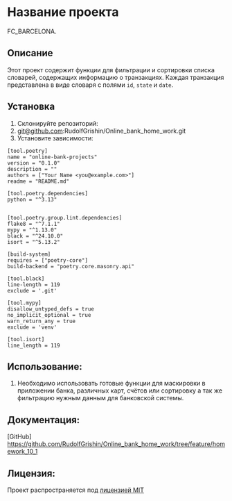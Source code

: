 # Название проекта
FC_BARCELONA.
## Описание
Этот проект содержит функции для фильтрации и сортировки списка словарей, содержащих информацию о транзакциях. Каждая транзакция представлена в виде словаря с полями `id`, `state` и `date`.
## Установка
1. Склонируйте репозиторий:
2. git@github.com:RudolfGrishin/Online_bank_home_work.git
3. Установите зависимости:
```
[tool.poetry]
name = "online-bank-projects"
version = "0.1.0"
description = ""
authors = ["Your Name <you@example.com>"]
readme = "README.md"

[tool.poetry.dependencies]
python = "^3.13"


[tool.poetry.group.lint.dependencies]
flake8 = "^7.1.1"
mypy = "^1.13.0"
black = "^24.10.0"
isort = "^5.13.2"

[build-system]
requires = ["poetry-core"]
build-backend = "poetry.core.masonry.api"

[tool.black]
line-length = 119
exclude = '.git'

[tool.mypy]
disallow_untyped_defs = true
no_implicit_optional = true
warn_return_any = true
exclude = 'venv'

[tool.isort]
line_length = 119
```
## Использование:

1. Необходимо использовать готовые функции для маскировки в приложении банка, различных карт, счётов или сортировку а так же фильтрацию нужным данным для банковской системы.

## Документация:

[GitHub]  https://github.com/RudolfGrishin/Online_bank_home_work/tree/feature/homework_10_1

## Лицензия:

Проект распространяется под [лицензией MIT](LICENSE)

